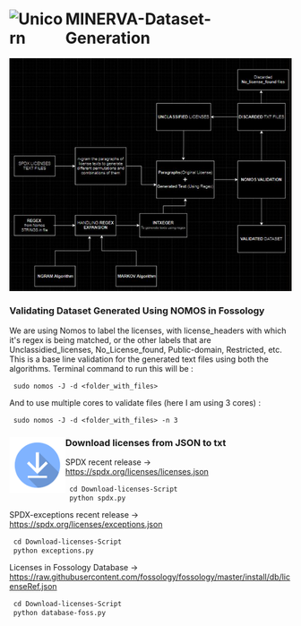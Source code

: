 # <img align="left" width=100px alt="Unicorn" src="https://media.giphy.com/media/3ohs4BSacFKI7A717y/giphy.gif" /> MINERVA-Dataset-Generation 




<img src="static\images\project_overview.png" alt="project-overview" width="700"/>


### Validating Dataset Generated Using NOMOS in Fossology
We are using Nomos to label the licenses, with license_headers with which it's regex is being matched, or the other labels that are Unclassidied_licenses, No_License_found, Public-domain, Restricted, etc. This is a base line validation for the generated text files using both the algorithms. Terminal command to run this will be  : 
```
 sudo nomos -J -d <folder_with_files>
```
And to use multiple cores to validate files (here I am using 3 cores) :
```
 sudo nomos -J -d <folder_with_files> -n 3
```

### <img align="left" width=100px alt="Download" src="static\images\download.png" /> Download licenses from JSON to txt
SPDX recent release -> https://spdx.org/licenses/licenses.json
```
 cd Download-licenses-Script
 python spdx.py
```
SPDX-exceptions recent release -> https://spdx.org/licenses/exceptions.json
```
 cd Download-licenses-Script
 python exceptions.py
```
Licenses in Fossology Database -> https://raw.githubusercontent.com/fossology/fossology/master/install/db/licenseRef.json
```
 cd Download-licenses-Script
 python database-foss.py
```


